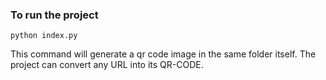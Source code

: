 ### To run the project  
```
python index.py
```

This command will generate a qr code image in the same folder itself.
The project can convert any URL into its QR-CODE.
